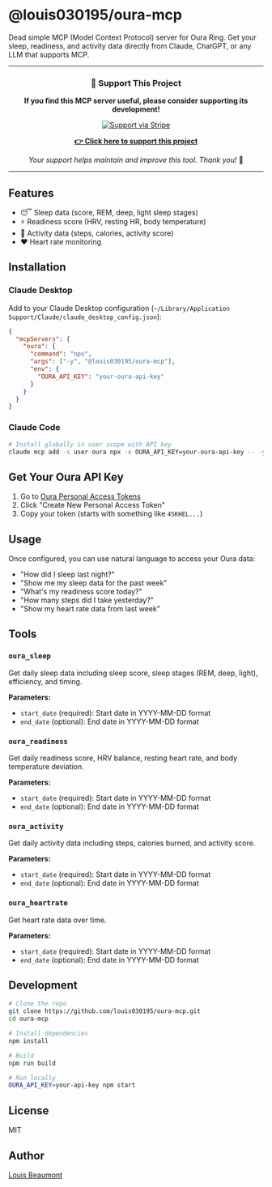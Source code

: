 # @louis030195/oura-mcp

Dead simple MCP (Model Context Protocol) server for Oura Ring. Get your sleep, readiness, and activity data directly from Claude, ChatGPT, or any LLM that supports MCP.

---

<div align="center">

### 💖 Support This Project

**If you find this MCP server useful, please consider supporting its development!**

[![Support via Stripe](https://img.shields.io/badge/Support-Stripe-635bff?style=for-the-badge&logo=stripe&logoColor=white)](https://buy.stripe.com/14A14n0eZ1wyfix9AA)

[**👉 Click here to support this project**](https://buy.stripe.com/14A14n0eZ1wyfix9AA)

*Your support helps maintain and improve this tool. Thank you!* 🙏

</div>

---

## Features

- 😴 Sleep data (score, REM, deep, light sleep stages)
- ⚡ Readiness score (HRV, resting HR, body temperature)
- 🏃 Activity data (steps, calories, activity score)
- ❤️ Heart rate monitoring

## Installation

### Claude Desktop

Add to your Claude Desktop configuration (`~/Library/Application Support/Claude/claude_desktop_config.json`):

```json
{
  "mcpServers": {
    "oura": {
      "command": "npx",
      "args": ["-y", "@louis030195/oura-mcp"],
      "env": {
        "OURA_API_KEY": "your-oura-api-key"
      }
    }
  }
}
```

### Claude Code

```bash
# Install globally in user scope with API key
claude mcp add -s user oura npx -e OURA_API_KEY=your-oura-api-key -- -y @louis030195/oura-mcp
```

## Get Your Oura API Key

1. Go to [Oura Personal Access Tokens](https://cloud.ouraring.com/personal-access-tokens)
2. Click "Create New Personal Access Token"
3. Copy your token (starts with something like `4SKHEL...`)

## Usage

Once configured, you can use natural language to access your Oura data:

- "How did I sleep last night?"
- "Show me my sleep data for the past week"
- "What's my readiness score today?"
- "How many steps did I take yesterday?"
- "Show my heart rate data from last week"

## Tools

### `oura_sleep`
Get daily sleep data including sleep score, sleep stages (REM, deep, light), efficiency, and timing.

**Parameters:**
- `start_date` (required): Start date in YYYY-MM-DD format
- `end_date` (optional): End date in YYYY-MM-DD format

### `oura_readiness`
Get daily readiness score, HRV balance, resting heart rate, and body temperature deviation.

**Parameters:**
- `start_date` (required): Start date in YYYY-MM-DD format
- `end_date` (optional): End date in YYYY-MM-DD format

### `oura_activity`
Get daily activity data including steps, calories burned, and activity score.

**Parameters:**
- `start_date` (required): Start date in YYYY-MM-DD format
- `end_date` (optional): End date in YYYY-MM-DD format

### `oura_heartrate`
Get heart rate data over time.

**Parameters:**
- `start_date` (required): Start date in YYYY-MM-DD format
- `end_date` (optional): End date in YYYY-MM-DD format

## Development

```bash
# Clone the repo
git clone https://github.com/louis030195/oura-mcp.git
cd oura-mcp

# Install dependencies
npm install

# Build
npm run build

# Run locally
OURA_API_KEY=your-api-key npm start
```

## License

MIT

## Author

[Louis Beaumont](https://twitter.com/louis030195)
